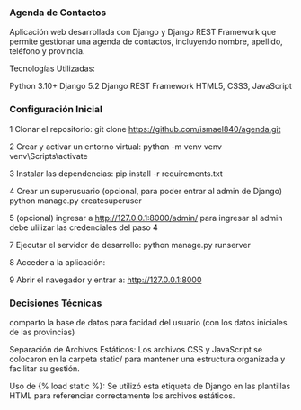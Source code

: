 ### Agenda de Contactos

Aplicación web desarrollada con Django y Django REST Framework que permite gestionar una agenda de contactos, incluyendo nombre, apellido, teléfono y provincia.

Tecnologías Utilizadas:

Python 3.10+
Django 5.2
Django REST Framework
HTML5, CSS3, JavaScript

### Configuración Inicial

1 Clonar el repositorio:
git clone https://github.com/ismael840/agenda.git

2 Crear y activar un entorno virtual:
python -m venv venv
venv\Scripts\activate

3 Instalar las dependencias:
pip install -r requirements.txt

4 Crear un superusuario (opcional, para poder entrar al admin de Django)
python manage.py createsuperuser

5 (opcional)
ingresar a http://127.0.0.1:8000/admin/ para ingresar al admin debe ulilizar las credenciales del paso 4

7 Ejecutar el servidor de desarrollo: python manage.py runserver

8 Acceder a la aplicación:

9 Abrir el navegador y entrar a: http://127.0.0.1:8000

### Decisiones Técnicas

comparto la base de datos para facidad del usuario (con los datos iniciales de las provincias)

Separación de Archivos Estáticos: Los archivos CSS y JavaScript se colocaron en la carpeta static/ para mantener una estructura organizada y facilitar su gestión.

Uso de {% load static %}: Se utilizó esta etiqueta de Django en las plantillas HTML para referenciar correctamente los archivos estáticos.
